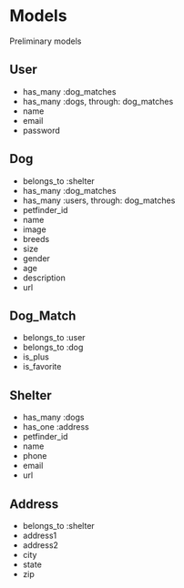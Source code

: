 # Models
Preliminary models

## User
* has_many :dog_matches
* has_many :dogs, through: dog_matches
* name
* email
* password

## Dog
* belongs_to :shelter
* has_many :dog_matches
* has_many :users, through: dog_matches
* petfinder_id
* name
* image
* breeds
* size
* gender
* age
* description
* url

## Dog_Match
* belongs_to :user
* belongs_to :dog
* is_plus
* is_favorite

## Shelter
* has_many :dogs
* has_one :address
* petfinder_id
* name
* phone
* email
* url

## Address
* belongs_to :shelter
* address1
* address2
* city
* state
* zip
